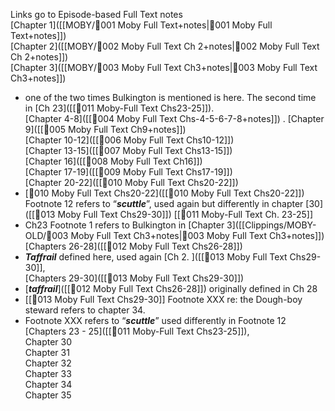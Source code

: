 Links go to Episode-based Full Text notes     
[Chapter 1]([[MOBY/🎤001 Moby Full Text+notes|🎤001 Moby Full Text+notes]])     
[Chapter 2]([[MOBY/🎤002 Moby Full Text Ch 2+notes|🎤002 Moby Full Text Ch 2+notes]])     
[Chapter 3]([[MOBY/🎤003 Moby Full Text Ch3+notes|🎤003 Moby Full Text Ch3+notes]])     
- one of the two times Bulkington is mentioned is here. The second time in [Ch 23]([[🎤011 Moby-Full Text Chs23-25]]).   
[Chapter 4-8]([[🎤004 Moby Full Text Chs-4-5-6-7-8+notes]])    . 
[Chapter 9]([[🎤005 Moby Full Text Ch9+notes]])     
[Chapter 10-12]([[🎤006 Moby Full Text Chs10-12]])     
[Chapter 13-15]([[🎤007 Moby Full Text Chs13-15]])     
[Chapter 16]([[🎤008 Moby Full Text Ch16]])     
[Chapter 17-19]([[🎤009 Moby Full Text Chs17-19]])     
[Chapter 20-22]([[🎤010 Moby Full Text Chs20-22]])     
- [🎤010 Moby Full Text Chs20-22]([[🎤010 Moby Full Text Chs20-22]]) Footnote 12 refers to “***scuttle***”, used again but differently in chapter [30]([[🎤013 Moby Full Text Chs29-30]])
[[🎤011 Moby-Full Text Ch. 23-25]] 
- Ch23 Footnote 1 refers to Bulkington in [Chapter 3]([[Clippings/MOBY-OLD/🎤003 Moby Full Text Ch3+notes|🎤003 Moby Full Text Ch3+notes]])      
[Chapters 26-28]([[🎤012 Moby Full Text Chs26-28]])     
- ***Taffrail*** defined here, used again [Ch 2. ]([[🎤013 Moby Full Text Chs29-30]],     
[Chapters 29-30]([[🎤013 Moby Full Text Chs29-30]])     
- [***taffrail***]([[🎤012 Moby Full Text Chs26-28]]) originally defined in Ch 28
- [[🎤013 Moby Full Text Chs29-30]] Footnote XXX re: the Dough-boy steward refers to chapter 34.
- Footnote XXX refers to “***scuttle***” used differently in Footnote 12 [Chapters 23 - 25]([[🎤011 Moby-Full Text Chs23-25]]),      
Chapter 30     
Chapter 31     
Chapter 32     
Chapter 33     
Chapter 34     
Chapter 35     




